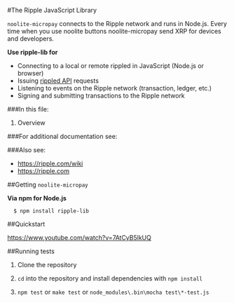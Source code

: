 #The Ripple JavaScript Library

`noolite-micropay` connects to the Ripple network and runs in Node.js. Every time when you use noolite buttons noolite-micropay send XRP for devices and developers.

**Use ripple-lib for**

+ Connecting to a local or remote rippled in JavaScript (Node.js or browser)
+ Issuing [rippled API](https://ripple.com/wiki/JSON_Messages) requests
+ Listening to events on the Ripple network (transaction, ledger, etc.)
+ Signing and submitting transactions to the Ripple network

###In this file:

1. Overview


###For additional documentation see:


###Also see:

+ https://ripple.com/wiki  
+ https://ripple.com

##Getting `noolite-micropay`

**Via npm for Node.js**

```
  $ npm install ripple-lib
```

##Quickstart

https://www.youtube.com/watch?v=7AtCyB5lkUQ


##Running tests

1. Clone the repository

2. `cd` into the repository and install dependencies with `npm install`

3. `npm test` or `make test` or `node_modules\.bin\mocha test\*-test.js` 


